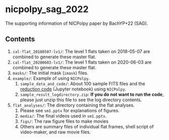 # nicpolpy_sag_2022
The supporting information of NICPolpy paper by BachYP+22 (SAG).

## Contents
1. ``cal-flat_20180507-lv1/``: The level 1 flats taken on 2018-05-07 are combined to generate these master flat.
1. ``cal-flat_20200603-lv1/``: The level 1 flats taken on 2020-06-03 are combined to generate these master flat.
1. ``masks/``: The initial mask (``imask``) files.
1. ``example/``: Example of using ``NICPolpy``.
   1. ``sample_data_and_code/``: About 100 sample FITS files and the [reduction code](https://nbviewer.org/github/ysBach/nicpolpy_sag22sm/blob/main/example/sample_data_and_code/20190417_SP.ipynb) (Jupyter notebook) using ``NICPolpy``.
   2. ``sample_result_logdirectory.zip``: **If you do not want to run the code**, please just unzip this file to see the log directory contents.
2. ``flat_analyses/``: The directory containing the flat analyses.
   1. Please see ``sm1.pptx`` for explanations of figures.
   2. ``media/``: The final videos used in ``sm1.pptx``.
   3. ``figs/``: The raw figure files to make movies
   4. Others are summary files of individual flat frames, shell script of video-maker, and raw movie files.


